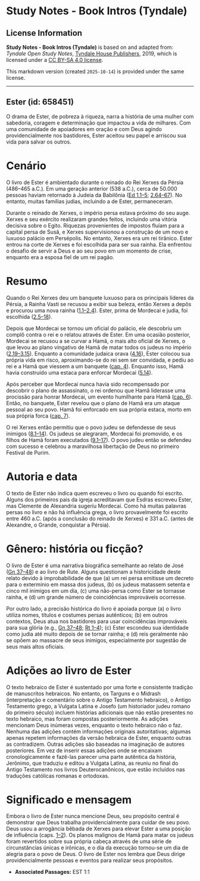 # Study Notes - Book Intros (Tyndale)

## License Information

**Study Notes - Book Intros (Tyndale)** is based on and adapted from: _Tyndale Open Study Notes_, [Tyndale House Publishers](https://tyndaleopenresources.com/), 2019, which is licensed under a [CC BY-SA 4.0 license](https://creativecommons.org/licenses/by-sa/4.0/legalcode.en).

This markdown version (created `2025-10-14`) is provided under the same license.



--------------------------------

## Ester (id: 658451)

O drama de Ester, de pobreza à riqueza, narra a história de uma mulher com sabedoria, coragem e determinação que impactou a vida de milhares. Com uma comunidade de apoiadores em oração e com Deus agindo providencialmente nos bastidores, Ester aceitou seu papel e arriscou sua vida para salvar os outros.

Cenário
=======

O livro de Ester é ambientado durante o reinado do Rei Xerxes da Pérsia (486–465 a.C.). Em uma geração anterior (538 a.C.), cerca de 50\.000 pessoas haviam retornado à Judeia da Babilônia ([Ed 1\.1–5](https://ref.ly/Ezra1:1-Ezra1:5); [2\.64–67](https://ref.ly/Ezra2:64-Ezra2:67)). No entanto, muitas famílias judias, incluindo a de Ester, permaneceram.

Durante o reinado de Xerxes, o império persa estava próximo do seu auge. Xerxes e seu exército realizaram grandes feitos, incluindo uma vitória decisiva sobre o Egito. Riquezas provenientes de impostos fluíam para a capital persa de Susã, e Xerxes supervisionou a construção de um novo e luxuoso palácio em Persépolis. No entanto, Xerxes era um rei tirânico. Ester entrou na corte de Xerxes e foi escolhida para ser sua rainha. Ela enfrentou o desafio de servir a Deus e ao seu povo em um momento de crise, enquanto era a esposa fiel de um rei pagão.

Resumo
======

Quando o Rei Xerxes deu um banquete luxuoso para os principais líderes da Pérsia, a Rainha Vasti se recusou a exibir sua beleza, então Xerxes a depôs e procurou uma nova rainha ([1\.1–2\.4](https://ref.ly/Esth1:1-Esth2:4)). Ester, prima de Mordecai e judia, foi escolhida ([2\.5–18](https://ref.ly/Esth2:5-Esth2:18)).

Depois que Mordecai se tornou um oficial do palácio, ele descobriu um complô contra o rei e o relatou através de Ester. Em uma ocasião posterior, Mordecai se recusou a se curvar a Hamã, o mais alto oficial de Xerxes, o que levou ao plano vingativo de Hamã de matar todos os judeus no império ([2\.19–3\.15](https://ref.ly/Esth2:19-Esth3:15)). Enquanto a comunidade judaica orava ([4\.16](https://ref.ly/Esth4:16)), Ester colocou sua própria vida em risco, aproximando\-se do rei sem ser convidada, e pediu ao rei e a Hamã que viessem a um banquete ([cap. 4](https://ref.ly/Esth4:1-Esth4:17)). Enquanto isso, Hamã havia construído uma estaca para enforcar Mordecai ([5\.14](https://ref.ly/Esth5:14)).

Após perceber que Mordecai nunca havia sido recompensado por descobrir o plano de assassinato, o rei ordenou que Hamã liderasse uma procissão para honrar Mordecai, um evento humilhante para Hamã ([cap. 6](https://ref.ly/Esth6:1-Esth6:14)). Então, no banquete, Ester revelou que o plano de Hamã era um ataque pessoal ao seu povo. Hamã foi enforcado em sua própria estaca, morto em sua própria forca ([cap. 7](https://ref.ly/Esth7:1-Esth7:10)).

O rei Xerxes então permitiu que o povo judeu se defendesse de seus inimigos ([8\.1–14](https://ref.ly/Esth8:1-Esth8:14)). Os judeus se alegraram, Mordecai foi promovido, e os filhos de Hamã foram executados ([9\.1–17](https://ref.ly/Esth9:1-Esth9:17)). O povo judeu então se defendeu com sucesso e celebrou a maravilhosa libertação de Deus no primeiro Festival de Purim.

Autoria e data
==============

O texto de Ester não indica quem escreveu o livro ou quando foi escrito. Alguns dos primeiros pais da igreja acreditavam que Esdras escreveu Ester, mas Clemente de Alexandria sugeriu Mordecai. Como há muitas palavras persas no livro e não há influência grega, o livro provavelmente foi escrito entre 460 a.C. (após a conclusão do reinado de Xerxes) e 331 a.C. (antes de Alexandre, o Grande, conquistar a Pérsia).

Gênero: história ou ficção?
===========================

O livro de Ester é uma narrativa biográfica semelhante ao relato de José ([Gn 37–48](https://ref.ly/Gen37:1-Gen48:22)) e ao livro de Rute. Alguns questionam a historicidade deste relato devido à improbabilidade de que (a) um rei persa emitisse um decreto para o extermínio em massa dos judeus, (b) os judeus matassem setenta e cinco mil inimigos em um dia, (c) uma não\-persa como Ester se tornasse rainha, e (d) um grande número de coincidências improváveis ocorresse.

Por outro lado, a precisão histórica do livro é apoiada porque (a) o livro utiliza nomes, títulos e costumes persas autênticos; (b) em outros contextos, Deus atua nos bastidores para usar coincidências improváveis para sua glória (e.g., [Gn 37–48](https://ref.ly/Gen37:1-Gen48:22); [Rt 1–4](https://ref.ly/Ruth1:1-Ruth4:22)); (c) Ester escondeu sua identidade como judia até muito depois de se tornar rainha; e (d) reis geralmente não se opõem ao massacre de seus inimigos, especialmente por sugestão de seus mais altos oficiais.

Adições ao livro de Ester
=========================

O texto hebraico de Ester é sustentado por uma forte e consistente tradição de manuscritos hebraicos. No entanto, os Targuns e o Midrash (interpretação e comentário sobre o Antigo Testamento hebraico), o Antigo Testamento grego, a Vulgata Latina e Josefo (um historiador judeu romano do primeiro século) incluem histórias adicionais que não estão presentes no texto hebraico, mas foram compostas posteriormente. As adições mencionam Deus inúmeras vezes, enquanto o texto hebraico não o faz. Nenhuma das adições contém informações originais autoritativas; algumas apenas repetem informações da versão hebraica de Ester, enquanto outras as contradizem. Outras adições são baseadas na imaginação de autores posteriores. Em vez de inserir essas adições onde se encaixam cronologicamente e fazê\-las parecer uma parte autêntica da história, Jerônimo, que traduziu e editou a Vulgata Latina, as reuniu no final do Antigo Testamento nos livros Deuterocanônicos, que estão incluídos nas traduções católicas romanas e ortodoxas.

Significado e mensagem
======================

Embora o livro de Ester nunca mencione Deus, seu propósito central é demonstrar que Deus trabalha providencialmente para cuidar de seu povo. Deus usou a arrogância bêbada de Xerxes para elevar Ester a uma posição de influência (caps. [1–2](https://ref.ly/Esth1:1-Esth2:23)). Os planos malignos de Hamã para matar os judeus foram revertidos sobre sua própria cabeça através de uma série de circunstâncias únicas e irônicas, e o dia da execução tornou\-se um dia de alegria para o povo de Deus. O livro de Ester nos lembra que Deus dirige providencialmente pessoas e eventos para realizar seus propósitos.

* **Associated Passages:** EST 1:1

